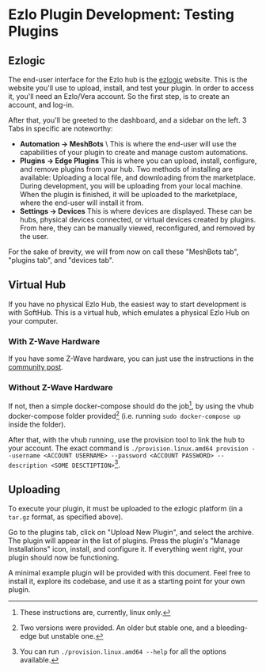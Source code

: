 # Ezlo Plugin Development: Testing Plugins

## Ezlogic

The end-user interface for the Ezlo hub is the [ezlogic](https://ezlogic.mios) website. This is the website you'll use to upload, install, and test your plugin. In order to access it, you'll need an Ezlo/Vera account. So the first step, is to create an account, and log-in.

After that, you'll be greeted to the dashboard, and a sidebar on the left. 3 Tabs in specific are noteworthy:

- **Automation -> MeshBots** \\
		This is where the end-user will use the capabilities of your plugin to create and manage custom automations.
- **Plugins -> Edge Plugins**
		This is where you can upload, install, configure, and remove plugins from your hub. Two methods of installing are available: Uploading a local file, and downloading from the marketplace. During development, you will be uploading from your local machine. When the plugin is finished, it will be uploaded to the marketplace, where the end-user will install it from.
- **Settings -> Devices**
		This is where devices are displayed. These can be hubs, physical devices connected, or virtual devices created by plugins. From here, they can be manually viewed, reconfigured, and removed by the user.

For the sake of brevity, we will from now on call these "MeshBots tab", "plugins tab", and "devices tab".

## Virtual Hub

If you have no physical Ezlo Hub, the easiest way to start development is with SoftHub. This is a virtual hub, which emulates a physical Ezlo Hub on your computer.

### With Z-Wave Hardware
If you have some Z-Wave hardware, you can just use the instructions in the [community post](https://community.ezlo.com/t/introducing-ezlo-softhub-downloadable-software-for-free/219510).

### Without Z-Wave Hardware
If not, then a simple docker-compose should do the job[^1], by using the vhub docker-compose folder provided[^2] (i.e. running `sudo docker-compose up` inside the folder).

[^1]: These instructions are, currently, linux only.
[^2]: Two versions were provided. An older but stable one, and a bleeding-edge but unstable one.

After that, with the vhub running, use the provision tool to link the hub to your account. The exact command is `./provision.linux.amd64 provision --username <ACCOUNT USERNAME> --password <ACCOUNT PASSWORD> --description <SOME DESCTIPTION>`[^3].

[^3]: You can run `./provision.linux.amd64 --help` for all the options available.

## Uploading

To execute your plugin, it must be uploaded to the ezlogic platform (in a `tar.gz` format, as specified above).

Go to the plugins tab, click on "Upload New Plugin", and select the archive. The plugin will appear in the list of plugins. Press the plugin's "Manage Installations" icon, install, and configure it. If everything went right, your plugin should now be functioning.

A minimal example plugin will be provided with this document. Feel free to install it, explore its codebase, and use it as a starting point for your own plugin.

